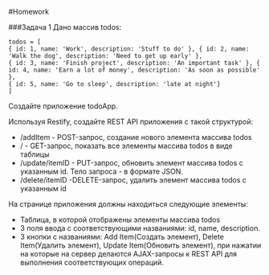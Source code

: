 #Homework

###Задача 1 
Дано массив todos: 
```
todos = [
{ id: 1, name: 'Work', description: 'Stuff to do' }, { id: 2, name: 'Walk the dog', description: 'Need to get up early' },
{ id: 3, name: 'Finish project', description: 'An important task' }, { id: 4, name: 'Earn a lot of money', description: 'As soon as possible' },
{ id: 5, name: 'Go to sleep', description: 'late at night'}
]
``` 
Создайте приложение todoApp. 

Используя Restify, создайте REST API приложения с такой структурой: 
* /addItem - POST-запрос, создание нового элемента массива todos
* / - GET-запрос, показать все элементы массива todos в виде таблицы 
* /update/itemID - PUT-запрос, обновить элемент массива todos с указанным id. Тело запроса - в формате JSON. 
* /delete/itemID -DELETE-запрос, удалить элемент массива todos с указанным id 

На странице приложения должны находиться следующие элементы: 
* Таблица, в которой отображены элементы массива todos 
* 3 поля ввода с соответствующими названиями: id, name, description. 
* 3 кнопки с названиями: Add Item(Создать элемент), Delete Item(Удалить элемент), Update Item(Обновить элемент), при нажатии на которые на сервер делаются AJAX-запросы к REST API для выполнения соответствующих операций.  
